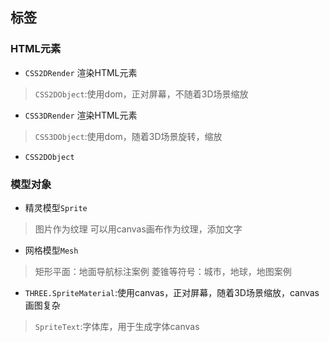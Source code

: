 ## 标签

### HTML元素
- `CSS2DRender` 渲染HTML元素
> `CSS2DObject`:使用dom，正对屏幕，不随着3D场景缩放
- `CSS3DRender` 渲染HTML元素
> `CSS3DObject`:使用dom，随着3D场景旋转，缩放
- `CSS2DObject`
### 模型对象
- 精灵模型`Sprite`
> 图片作为纹理
> 可以用canvas画布作为纹理，添加文字
- 网格模型`Mesh`
> 矩形平面：地面导航标注案例
> 菱锥等符号：城市，地球，地图案例
> 
- `THREE.SpriteMaterial`:使用canvas，正对屏幕，随着3D场景缩放，canvas画图复杂
> `SpriteText`:字体库，用于生成字体canvas
